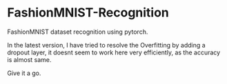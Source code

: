 # FashionMNIST-Recognition
FashionMNIST dataset recognition using pytorch.

In the latest version, I have tried to resolve the Overfitting by adding a dropout layer, it doesnt seem to work here very efficiently, as the accuracy is almost same.

Give it a go.
